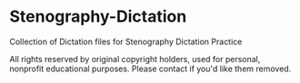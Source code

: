 # Stenography-Dictation
Collection of Dictation files for Stenography Dictation Practice

All rights reserved by original copyright holders, used for personal, nonprofit educational purposes.
Please contact if you'd like them removed. 
